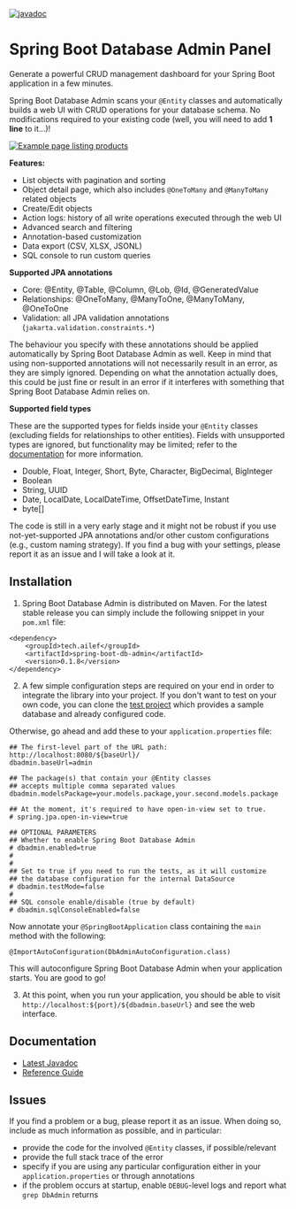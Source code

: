 [![javadoc](https://javadoc.io/badge2/tech.ailef/spring-boot-db-admin/javadoc.svg)](https://javadoc.io/doc/tech.ailef/spring-boot-db-admin) 

<!--
> **LIVE DEMO** Check if it's up at http://dbadmin.ailef.tech/admin. Feel free to edit the content, it's an in-memory database that resets every hour with the same sample data.
-->

# Spring Boot Database Admin Panel

Generate a powerful CRUD management dashboard for your Spring Boot application in a few minutes. 

Spring Boot Database Admin scans your `@Entity` classes and automatically builds a web UI with CRUD operations
for your database schema. No modifications required to your existing code (well, you will need to add **1 line** to it...)!

[![Example page listing products](https://i.imgur.com/Nz19f8e.png)](https://i.imgur.com/Nz19f8e.png)

**Features:**

 * List objects with pagination and sorting
 * Object detail page, which also includes `@OneToMany` and `@ManyToMany` related objects
 * Create/Edit objects
 * Action logs: history of all write operations executed through the web UI
 * Advanced search and filtering
 * Annotation-based customization
 * Data export (CSV, XLSX, JSONL)
 * SQL console to run custom queries

**Supported JPA annotations**

 * Core: @Entity, @Table, @Column, @Lob, @Id, @GeneratedValue
 * Relationships: @OneToMany, @ManyToOne, @ManyToMany, @OneToOne
 * Validation: all JPA validation annotations (`jakarta.validation.constraints.*`)

The behaviour you specify with these annotations should be applied automatically by Spring Boot Database Admin as well. Keep in mind that using non-supported annotations will not necessarily result in an error, as they are simply ignored. Depending on what the annotation actually does, this could be just fine or result in an error if it interferes with something that Spring Boot Database Admin relies on.

**Supported field types**

These are the supported types for fields inside your `@Entity` classes (excluding fields for relationships to other entities). Fields with unsupported types are ignored, but functionality may be limited; refer to the [documentation](https://aileftech.github.io/spring-boot-database-admin/index.html#supported-field-types) for more information.

 * Double, Float, Integer, Short, Byte, Character, BigDecimal, BigInteger
 * Boolean
 * String, UUID
 * Date, LocalDate, LocalDateTime, OffsetDateTime, Instant
 * byte[]

The code is still in a very early stage and it might not be robust if you use not-yet-supported JPA annotations and/or other custom configurations (e.g., custom naming strategy). If you find a bug with your settings, please report it as an issue and I will take a look at it.

## Installation

1. Spring Boot Database Admin is distributed on Maven. For the latest stable release you can simply include the following snippet in your `pom.xml` file:

```
<dependency>
	<groupId>tech.ailef</groupId>
	<artifactId>spring-boot-db-admin</artifactId>
	<version>0.1.8</version>
</dependency>
```

2. A few simple configuration steps are required on your end in order to integrate the library into your project. 
If you don't want to test on your own code, you can clone the [test project](https://github.com/aileftech/spring-boot-database-admin-test) which provides
a sample database and already configured code.

Otherwise, go ahead and add these to your `application.properties` file:

```
## The first-level part of the URL path: http://localhost:8080/${baseUrl}/
dbadmin.baseUrl=admin

## The package(s) that contain your @Entity classes
## accepts multiple comma separated values
dbadmin.modelsPackage=your.models.package,your.second.models.package

## At the moment, it's required to have open-in-view set to true.
# spring.jpa.open-in-view=true

## OPTIONAL PARAMETERS
## Whether to enable Spring Boot Database Admin
# dbadmin.enabled=true
#
#
## Set to true if you need to run the tests, as it will customize
## the database configuration for the internal DataSource
# dbadmin.testMode=false
#
## SQL console enable/disable (true by default)
# dbadmin.sqlConsoleEnabled=false
```

Now annotate your `@SpringBootApplication` class containing the `main` method with the following:

```
@ImportAutoConfiguration(DbAdminAutoConfiguration.class)
```

This will autoconfigure Spring Boot Database Admin when your application starts. You are good to go!

3. At this point, when you run your application, you should be able to visit `http://localhost:${port}/${dbadmin.baseUrl}` and see the web interface.

## Documentation

* [Latest Javadoc](https://javadoc.io/doc/tech.ailef/spring-boot-db-admin)
* [Reference Guide](https://aileftech.github.io/spring-boot-database-admin/)

## Issues

If you find a problem or a bug, please report it as an issue. When doing so, include as much information as possible, and in particular:

 * provide the code for the involved `@Entity` classes, if possible/relevant
 * provide the full stack trace of the error
 * specify if you are using any particular configuration either in your `application.properties` or through annotations
 * if the problem occurs at startup, enable `DEBUG`-level logs and report what `grep DbAdmin` returns
